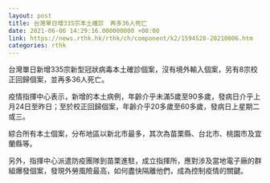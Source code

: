 ```yaml
---
layout: post
title: 台灣單日增335宗本土確診　再多36人死亡
date: 2021-06-06 14:29:16.000000000 +08:00
link: https://news.rthk.hk/rthk/ch/component/k2/1594528-20210606.htm
categories: rthk
---
```


台灣單日新增335宗新型冠狀病毒本土確診個案，沒有境外輸入個案，另有8宗校正回歸個案，並再多36人死亡。

疫情指揮中心表示，新增的本土病例，年齡介乎未滿5歲至90多歲，發病日介乎上月24日至昨日；至於校正回歸個案，年齡介乎20多歲至60多歲，發病日上星期二或三。

綜合所有本土個案，分布地區以新北市最多，其次為苗栗縣、台北市、桃園市及宜蘭縣等。

另外，指揮中心派遣防疫團隊到苗栗進駐，成立指揮所，應對涉及當地電子廠的群組爆發個案，發現外勞風險最高，如何盡快隔離他們，成為控制疫情的關鍵。
